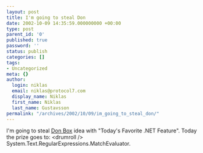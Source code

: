 ```yaml
---
layout: post
title: I'm going to steal Don
date: 2002-10-09 14:35:59.000000000 +00:00
type: post
parent_id: '0'
published: true
password: ''
status: publish
categories: []
tags:
- Uncategorized
meta: {}
author:
  login: niklas
  email: niklas@protocol7.com
  display_name: Niklas
  first_name: Niklas
  last_name: Gustavsson
permalink: "/archives/2002/10/09/im_going_to_steal_don/"
---
```

I'm going to steal [Don Box](http://www.gotdotnet.com/team/dbox/spoutlet.aspx) idea with "Today's Favorite .NET Feature". Today the prize goes to: \<drumroll /\> System.Text.RegularExpressions.MatchEvaluator.

